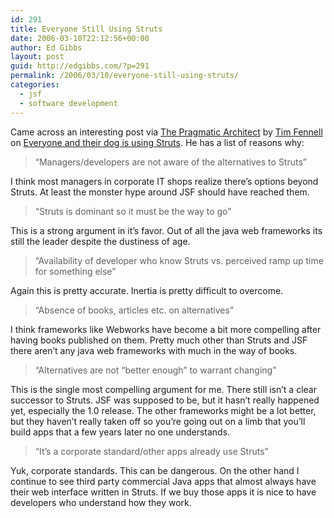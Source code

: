```yaml
---
id: 291
title: Everyone Still Using Struts
date: 2006-03-10T22:12:56+00:00
author: Ed Gibbs
layout: post
guid: http://edgibbs.com/?p=291
permalink: /2006/03/10/everyone-still-using-struts/
categories:
  - jsf
  - software development
---
```

Came across an interesting post via [The Pragmatic Architect](http://www.thepragmaticarchitect.com/) by [Tim Fennell](http://www.jroller.com/page/tfenne) on [Everyone and their dog is using Struts](http://www.jroller.com/page/tfenne/?anchor=everyone_and_their_dog_is). He has a list of reasons why:

> &#8220;Managers/developers are not aware of the alternatives to Struts&#8221; 

I think most managers in corporate IT shops realize there&#8217;s options beyond Struts. At least the monster hype around JSF should have reached them.

> &#8220;Struts is dominant so it must be the way to go&#8221;

This is a strong argument in it&#8217;s favor. Out of all the java web frameworks its still the leader despite the dustiness of age.

> &#8220;Availability of developer who know Struts vs. perceived ramp up time for something else&#8221;

Again this is pretty accurate. Inertia is pretty difficult to overcome.

> &#8220;Absence of books, articles etc. on alternatives&#8221;

I think frameworks like Webworks have become a bit more compelling after having books published on them. Pretty much other than Struts and JSF there aren&#8217;t any java web frameworks with much in the way of books.

> &#8220;Alternatives are not &#8220;better enough&#8221; to warrant changing&#8221;

This is the single most compelling argument for me. There still isn&#8217;t a clear successor to Struts. JSF was supposed to be, but it hasn&#8217;t really happened yet, especially the 1.0 release. The other frameworks might be a lot better, but they haven&#8217;t really taken off so you&#8217;re going out on a limb that you&#8217;ll build apps that a few years later no one understands.

> &#8220;It&#8217;s a corporate standard/other apps already use Struts&#8221;

Yuk, corporate standards. This can be dangerous. On the other hand I continue to see third party commercial Java apps that almost always have their web interface written in Struts. If we buy those apps it is nice to have developers who understand how they work.